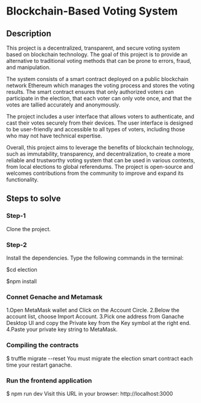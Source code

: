# Blockchain-Based Voting System

## Description
This project is a decentralized, transparent, and secure voting system based on blockchain technology. The goal of this project is to provide an alternative to traditional voting methods that can be prone to errors, fraud, and manipulation.

The system consists of a smart contract deployed on a public blockchain network Ethereum which manages the voting process and stores the voting results. The smart contract ensures that only authorized voters can participate in the election, that each voter can only vote once, and that the votes are tallied accurately and anonymously.

The project includes a user interface that allows voters to authenticate, and cast their votes securely from their devices. The user interface is designed to be user-friendly and accessible to all types of voters, including those who may not have technical expertise.

Overall, this project aims to leverage the benefits of blockchain technology, such as immutability, transparency, and decentralization, to create a more reliable and trustworthy voting system that can be used in various contexts, from local elections to global referendums. The project is open-source and welcomes contributions from the community to improve and expand its functionality.

## Steps to solve

### Step-1
Clone the project.

### Step-2
Install the dependencies. Type the following commands in the terminal:

$cd election

$npm install

### Connet Genache and Metamask
1.Open MetaMask wallet and Click on the Account Circle.
2.Below the account list, choose Import Account.
3.Pick one address from Ganache Desktop UI and copy the Private key from the Key symbol at the right end.
4.Paste your private key string to MetaMask.

### Compiling the contracts
$ truffle migrate --reset 
You must migrate the election smart contract each time your restart ganache.

### Run the frontend application
$ npm run dev 
Visit this URL in your browser: http://localhost:3000
